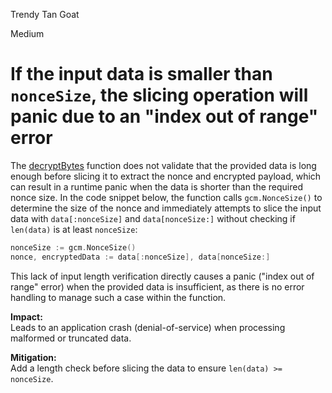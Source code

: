 Trendy Tan Goat

Medium

# If the input data is smaller than `nonceSize`, the slicing operation will panic due to an "index out of range" error

The [decryptBytes](https://github.com/sherlock-audit/2024-12-seda-protocol/blob/main/seda-chain/app/utils/seda_keys.go#L329-L353) function does not validate that the provided data is long enough before slicing it to extract the nonce and encrypted payload, which can result in a runtime panic when the data is shorter than the required nonce size. In the code snippet below, the function calls `gcm.NonceSize()` to determine the size of the nonce and immediately attempts to slice the input data with `data[:nonceSize]` and `data[nonceSize:]` without checking if `len(data)` is at least `nonceSize`: 

```go
nonceSize := gcm.NonceSize()
nonce, encryptedData := data[:nonceSize], data[nonceSize:]
```

This lack of input length verification directly causes a panic ("index out of range" error) when the provided data is insufficient, as there is no error handling to manage such a case within the function.

**Impact:**  
Leads to an application crash (denial-of-service) when processing malformed or truncated data.

**Mitigation:**  
Add a length check before slicing the data to ensure `len(data) >= nonceSize`.